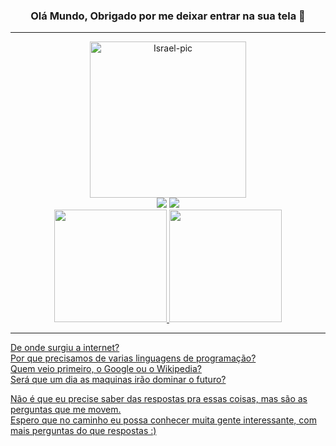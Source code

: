 ### <p align="center">Olá Mundo, Obrigado por me deixar entrar na sua tela 👋

***

<div align="center">
  <img alt="Israel-pic" height="250" src="https://scontent.fvix3-1.fna.fbcdn.net/v/t39.30808-6/313024389_5289972357777821_2723149189993986416_n.jpg?_nc_cat=108&ccb=1-7&_nc_sid=09cbfe&_nc_ohc=xWHf3gBtm38AX8JJ4B8&tn=bbxNE3L-V3xOHZIw&_nc_ht=scontent.fvix3-1.fna&oh=00_AT8eQ-HxzdcbQnsVP0PW344QXLinzH2Hkiwo_Fv0ArKOpg&oe=635CF7FD">
</div>

<div align="center"> 
  <a href="https://instagram.com/webcarneiro" target="_blank"><img src="https://img.shields.io/badge/-Instagram-%23E4405F?style=for-the-badge&logo=instagram&logoColor=white" target="_blank"></a>
  <a href="https://www.linkedin.com/in/israel-carneiro-de-oliveira-242171240" target="_blank"><img src="https://img.shields.io/badge/-LinkedIn-%230077B5?style=for-the-badge&logo=linkedin&logoColor=white" target="_blank"></a> 
</div>

<link href="style.css" rel="stylesheet">
<div align="center">
  <a href="https://github.com/Israel-Carneiro">
  <img height="180em" src="https://github-readme-stats.vercel.app/api?username=Israel-Carneiro&count_private=true&theme=github_dark&show_icons=true&border_radius=37&card_width=400"/>
  <img height="180em" src="https://github-readme-stats.vercel.app/api/top-langs/?username=Israel-Carneiro&layout=compact&theme=github_dark&border_radius=27&card_width=240"/>
</div>

***

<div>
  <p>De onde surgiu a internet?<br>
  Por que precisamos de varias linguagens de programação?<br>
  Quem veio primeiro, o Google ou o Wikipedia?<br>
  Será que um dia as maquinas irão dominar o futuro?<br>

  Não é que eu precise saber das respostas pra essas coisas, mas são as perguntas que me movem.<br>
  Espero que no caminho eu possa conhecer muita gente interessante, com mais perguntas do que respostas :)
</div>
